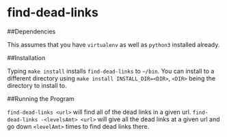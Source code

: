 # find-dead-links

##Dependencies

This assumes that you have `virtualenv` as well as `python3` installed already.

##Installation

Typing `make install` installs `find-dead-links` to `~/bin`.
You can install to a different directory using `make install INSTALL_DIR=<DIR>`, `<DIR>` being the directory to install to.

##Running the Program

`find-dead-links <url>` will find all of the dead links in a given url.
`find-dead-links -<levelsAmt> <url>` will give all the dead links at a given url and go down `<levelAmt>` times to find dead links there.
